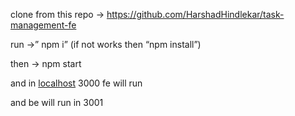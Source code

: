 clone from this repo → https://github.com/HarshadHindlekar/task-management-fe

run →” npm i” (if not works then “npm install”)

then → npm start

and in [localhost](http://localhost) 3000 fe will run 

and be will run in 3001